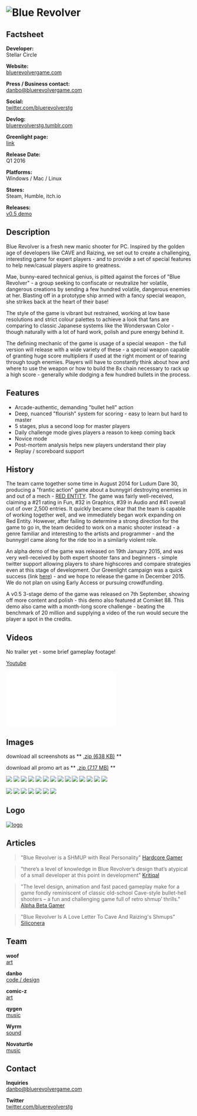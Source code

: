 # ![Blue Revolver](assets/images/header.png)

## Factsheet

**Developer:**  
Stellar Circle

**Website:**  
[bluerevolvergame.com][homepage]

**Press / Business contact:**  
[danbo@bluerevolvergame.com][contact]

**Social:**  
[twitter.com/bluerevolverstg][twitter] 

**Devlog:**  
[bluerevolverstg.tumblr.com][tumblr] 

**Greenlight page:**  
[link][greenlight]

**Release Date:**  
Q1 2016

**Platforms:**  
Windows / Mac / Linux

**Stores:**  
Steam, Humble, itch.io

**Releases:**  
[v0.5 demo][v05_demo]

## Description

Blue Revolver is a fresh new manic shooter for PC. Inspired by the golden age of developers like CAVE and Raizing, we set out to create a challenging, interesting game for expert players - and to provide a set of special features to help new/casual players aspire to greatness.

Mae, bunny-eared technical genius, is pitted against the forces of "Blue Revolver" - a group seeking to confiscate or neutralize her volatile, dangerous creations by sending a few hundred volatile, dangerous enemies at her. Blasting off in a prototype ship armed with a fancy special weapon, she strikes back at the heart of their base!

The style of the game is vibrant but restrained, working at low base resolutions and strict colour palettes to achieve a look that fans are comparing to classic Japanese systems like the Wonderswan Color - though naturally with a lot of hard work, polish and pure energy behind it. 

The defining mechanic of the game is usage of a special weapon - the full version will release with a wide variety of these - a special weapon capable of granting huge score multipliers if used at the right moment or of tearing through tough enemies. Players will have to constantly think about how and where to use the weapon or how to build the 8x chain necessary to rack up a high score - generally while dodging a few hundred bullets in the process.

## Features

* Arcade-authentic, demanding "bullet hell" action
* Deep, nuanced "flourish" system for scoring - easy to learn but hard to master
* 5 stages, plus a second loop for master players
* Daily challenge mode gives players a reason to keep coming back
* Novice mode 
* Post-mortem analysis helps new players understand their play
* Replay / scoreboard support

## History

The team came together some time in August 2014 for Ludum Dare 30, producing a "frantic action" game about a bunnygirl destroying enemies in and out of a mech - [RED ENTITY](http://woofycakes.itch.io/red-entity). The game was fairly well-received, claiming a #21 rating in Fun, #32 in Graphics, #39 in Audio and #41 overall out of over 2,500 entries. It quickly became clear that the team is capable of working together well, and we immediately began work expanding on Red Entity. However, after failing to determine a strong direction for the game to go in, the team decided to work on a manic shooter instead - a genre familiar and interesting to the artists and programmer - and the bunnygirl came along for the ride too in a similarly violent role.

An alpha demo of the game was released on 19th January 2015, and was very well-received by both expert shooter fans and beginners - simple twitter support allowing players to share highscores and compare strategies even at this stage of development. Our Greenlight campaign was a quick success (link [here][greenlight]) - and we hope to release the game in December 2015. We do not plan on using Early Access or pursuing crowdfunding.

A v0.5 3-stage demo of the game was released on 7th September, showing off more content and polish - this demo also featured at Comiket 88. This demo also came with a month-long score challenge - beating the benchmark of 20 million and supplying a video of the run would secure the player a spot in the credits.

## Videos

No trailer yet - some brief gameplay footage! 

[Youtube](https://www.youtube.com/watch?v=Tq5g4kc842U "BLUE REVOLVER - v0.5 demo footage")

<iframe src="//www.youtube.com/embed/Tq5g4kc842U" frameborder="0" allowfullscreen></iframe>

## Images

download all screenshots as ** [.zip (638 KB)](assets/images/bluerev_september_screenshots.zip "Images zip") **

download all promo art as ** [.zip (7.17 MB)](assets/images/bluerev_september_art.zip "Promo zip") **

[![](assets/images/bluerev_sep2015_01.png)](assets/images/bluerev_sep2015_01.png)
[![](assets/images/bluerev_sep2015_02.png)](assets/images/bluerev_sep2015_02.png)
[![](assets/images/bluerev_sep2015_03.png)](assets/images/bluerev_sep2015_03.png)
[![](assets/images/bluerev_sep2015_04.png)](assets/images/bluerev_sep2015_04.png)
[![](assets/images/bluerev_sep2015_05.png)](assets/images/bluerev_sep2015_05.png)
[![](assets/images/bluerev_sep2015_06.png)](assets/images/bluerev_sep2015_06.png)
[![](assets/images/bluerev_sep2015_07.png)](assets/images/bluerev_sep2015_07.png)
[![](assets/images/bluerev_sep2015_08.png)](assets/images/bluerev_sep2015_08.png)
[![](assets/images/bluerev_sep2015_09.png)](assets/images/bluerev_sep2015_09.png)
[![](assets/images/bluerev_sep2015_10.png)](assets/images/bluerev_sep2015_10.png)
[![](assets/images/bluerev_sep2015_11.png)](assets/images/bluerev_sep2015_11.png)
[![](assets/images/bluerev_sep2015_12.png)](assets/images/bluerev_sep2015_12.png)
[![](assets/images/bluerev_sep2015_13.png)](assets/images/bluerev_sep2015_13.png)
[![](assets/images/bluerev_sep2015_14.png)](assets/images/bluerev_sep2015_14.png)

[![](assets/images/banner.png)](assets/images/banner.png)
[![](assets/images/br_cdf.png)](assets/images/br_cdf.png)
[![](assets/images/char_mae2_t.png)](assets/images/char_mae2_t.png)
[![](assets/images/char_ale_t.png)](assets/images/char_ale_t.png)
[![](assets/images/char_rum_t.png)](assets/images/char_rum_t.png)
[![](assets/images/char_don_t.png)](assets/images/char_don_t.png)
[![](assets/images/char_val_t.png)](assets/images/char_val_t.png)

## Logo

[![logo](assets/images/logo.png)](assets/images/logo.png "Logo")

## Articles

> "Blue Revolver is a SHMUP with Real Personality"
[Hardcore Gamer](http://www.hardcoregamer.com/2015/02/11/blue-revolver-is-a-shmup-with-real-personality/133904/)

> "there’s a level of knowledge in Blue Revolver’s design that’s atypical of a small developer at this point in development"
[Kritiqal](http://kritiqal.com/2015/03/25/indie-impressions-blue-revolver/)

> "The level design, animation and fast paced gameplay make for a game fondly reminiscent of classic old-school Cave-style bullet-hell shooters – a fun and challenging game full of retro shmup’ thrills."  
[Alpha Beta Gamer](http://www.alphabetagamer.com/blue-revolver-alpha-demo/)

> "Blue Revolver Is A Love Letter To Cave And Raizing's Shmups"  
[Siliconera](http://www.siliconera.com/2015/01/23/blue-revolver-is-a-love-letter-to-cave-and-raizings-shmups/)

## Team

**woof**  
[art](https://twitter.com/woofycakes)

**danbo**  
[code / design](https://twitter.com/__danbo)

**comic-z**  
[art](https://twitter.com/ComicZ)

**qygen**  
[music](https://soundcloud.com/qygen)

**Wyrm**  
[sound](https://twitter.com/SmilingCorpseHQ)

**Novaturtle**  
[music](https://soundcloud.com/l-hartley/)  


## Contact

**Inquiries**  
[danbo@bluerevolvergame.com][contact]

**Twitter**  
[twitter.com/bluerevolverstg][twitter]

<!--- =====================================================================  -->
<!--- Referenced links -->

[homepage]: http://bluerevolvergame.com "Blue Revolver"
[tumblr]: http://bluerevolverstg.tumblr.com
[contact]: mailto:danbo@bluerevolvergame.com

<!--- Social -->

[twitter]: https://twitter.com/bluerevolverstg
[skype]: callto:tinydanbo

[v015_alphademo]: http://woofycakes.itch.io/blue-revolver-demo
[v05_demo]: http://woofycakes.itch.io/blue-revolver-v05
[greenlight]: http://steamcommunity.com/sharedfiles/filedetails/?id=380437841
